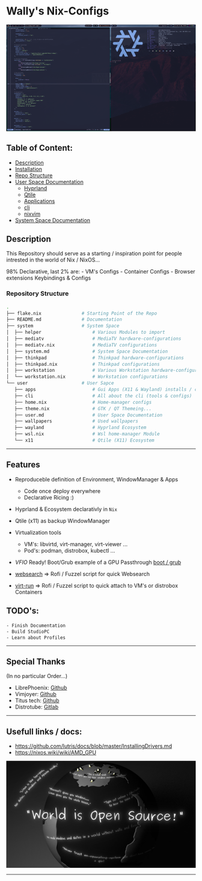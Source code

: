 # Wally's Nix-Configs

 ![Hyprland](screenshots/hyprland.png)

## Table of Content:

- [Description](#description)
- [Installation](/INSTALL.md)
- [Repo Structure](#repository-structure)
- [User Space Documentation](user/README.md)
    - [Hyprland](/user/wayland/README.md)
    - [Qtile](/user/x11/README.md)
    - [Applications](/user/apps/README.md)
    - [cli](/user/cli/README.md)
    - [nixvim](/user/cli/nvim/README.md)
- [System Space Documentation](system/README.md)


## Description

This Repository should serve as a starting / inspiration point for people intrested in the world of Nix / NixOS...

98% Declarative, last 2% are:
    - VM's Configs
    - Container Configs
    - Browser extensions Keybindings & Configs


### Repository Structure

```bash
.
├── flake.nix               # Starting Point of the Repo
├── README.md               # Documentation
├── system                  # System Space
│  ├── helper                   # Various Modules to import
│  ├── mediatv                  # MediaTV hardware-configurations
│  ├── mediatv.nix              # MediaTV configurations
│  ├── system.md                # System Space Documentation
│  ├── thinkpad                 # Thinkpad hardware-configurations
│  ├── thinkpad.nix             # Thinkpad configurations
│  ├── workstation              # Various Workstation hardware-configurations
│  └── workstation.nix          # Workstation configurations
└── user                    # User Sapce
   ├── apps                     # Gui Apps (X11 & Wayland) installs / configs
   ├── cli                      # All about the cli (tools & configs)
   ├── home.nix                 # Home-manager configs
   ├── theme.nix                # GTK / QT Themeing...
   ├── user.md                  # User Space Documentation
   ├── wallpapers               # Used wallpapers
   ├── wayland                  # Hyprland Ecosystem
   ├── wsl.nix                  # Wsl home-manager Module
   └── x11                      # Qtile (X11) Ecosystem
```

---

## Features

- Reproduceble definition of Environment, WindowManager & Apps
    - Code once deploy everywhere
    - Declarative Ricing :)

- Hyprland & Ecosystem declarativly in `Nix`

- Qtile (x11) as backup WindowManager

- Virtualization tools
    - VM's: libvirtd, virt-manager, virt-viewer ...
    - Pod's: podman, distrobox, kubectl ...

- *VFIO* Ready! Boot/Grub example of a GPU Passthrough [boot / grub](system/workstation/boot.nix)

- [websearch](user/cli/scripts/websearch.nix) => Rofi / Fuzzel script for quick Websearch

- [virt-run](user/cli/scripts/virt_run.nix) => Rofi / Fuzzel script to quick attach to VM's or distrobox Containers


## TODO's:

    - Finish Documentation
    - Build StudioPC
    - Learn about Profiles


---

## Special Thanks

(In no particular Order...)

- LibrePhoenix:     [Github](https://github.com/librephoenix/nixos-config)
- Vimjoyer:         [Github](https://github.com/vimjoyer)
- Titus tech:       [Github](https://github.com/ChrisTitusTech)
- Distrotube:       [Gitlab](https://gitlab.com/dwt1)

---

## Usefull links / docs:

 - https://github.com/lutris/docs/blob/master/InstallingDrivers.md
 - https://nixos.wiki/wiki/AMD_GPU


 ![World is OpenSource](user/wallpapers/opensource.jpg)


----
